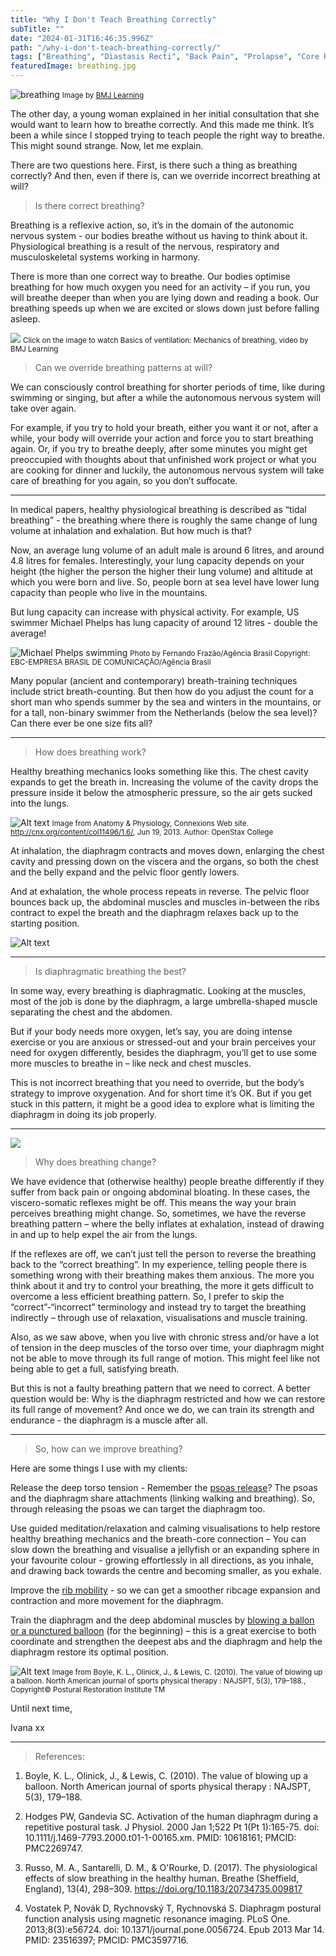 ```yaml
---
title: "Why I Don't Teach Breathing Correctly"
subTitle: ""
date: "2024-01-31T16:46:35.996Z"
path: "/why-i-don't-teach-breathing-correctly/"
tags: ["Breathing", "Diastasis Recti", "Back Pain", "Prolapse", "Core Rehab"]
featuredImage: breathing.jpg
---
```


![breathing](breathing.jpg)
<small> Image by [BMJ Learning](https://www.youtube.com/@bmjlearning) </small>

The other day, a young woman explained in her initial consultation that she would want to learn how to breathe correctly. And this made me think. It’s been a while since I stopped trying to teach people the right way to breathe. This might sound strange. Now, let me explain.

There are two questions here. First, is there such a thing as breathing correctly? And then, even if there is, can we override incorrect breathing at will?  

> Is there correct breathing?

Breathing is a reflexive action, so, it’s in the domain of the autonomic nervous system - our bodies breathe without us having to think about it. Physiological breathing is a result of the nervous, respiratory and musculoskeletal systems working in harmony.

There is more than one correct way to breathe. Our bodies optimise breathing for how much oxygen you need for an activity – if you run, you will breathe deeper than when you are lying down and reading a book. Our breathing speeds up when we are excited or slows down just before falling asleep.   

[<img src="basics-breathing-bmj.jpg">](https://www.youtube.com/watch?v=NM3PK5qy9uA) <small> Click on the image to watch Basics of ventilation: Mechanics of breathing, video by BMJ Learning </small>

> Can we override breathing patterns at will?

We can consciously control breathing for shorter periods of time, like during swimming or singing, but after a while the autonomous nervous system will take over again. 

For example, if you try to hold your breath, either you want it or not, after a while, your body will override your action and force you to start breathing again. Or, if you try to breathe deeply, after some minutes you might get preoccupied with thoughts about that unfinished work project or what you are cooking for dinner and luckily, the autonomous nervous system will take care of breathing for you again, so you don’t suffocate.

* * * 

In medical papers, healthy physiological breathing is described as “tidal breathing” - the breathing where there is roughly the same change of lung volume at inhalation and exhalation. But how much is that? 

Now, an average lung volume of an adult male is around 6 litres, and around 4.8 litres for females. Interestingly, your lung capacity depends on your height (the higher the person the higher their lung volume) and altitude at which you were born and live. So, people born at sea level have lower lung capacity than people who live in the mountains. 

But lung capacity can increase with physical activity. For example, US swimmer Michael Phelps has lung capacity of around 12 litres - double the average!

![Michael Phelps swimming](Michael_Phelps.jpg)
<small> Photo by Fernando Frazão/Agência Brasil 
Copyright: EBC-EMPRESA BRASIL DE COMUNICAÇÃO/Agência Brasil </small>

Many popular (ancient and contemporary) breath-training techniques include strict breath-counting. But then how do you adjust the count for a short man who spends summer by the sea and winters in the mountains, or for a tall, non-binary swimmer from the Netherlands (below the sea level)? Can there ever be one size fits all?

* * *  

> How does breathing work?

Healthy breathing mechanics looks something like this. The chest cavity expands to get the breath in. Increasing the volume of the cavity drops the pressure inside it below the atmospheric pressure, so the air gets sucked into the lungs.

![Alt text](pressure-breathing.png)
<small> Image from Anatomy & Physiology, Connexions Web site. http://cnx.org/content/col11496/1.6/, Jun 19, 2013. Author: OpenStax College </small>

At inhalation, the diaphragm contracts and moves down, enlarging the chest cavity and pressing down on the viscera and the organs, so both the chest and the belly expand and the pelvic floor gently lowers. 

And at exhalation, the whole process repeats in reverse. The pelvic floor bounces back up, the abdominal muscles and muscles in-between the ribs contract to expel the breath and the diaphragm relaxes back up to the starting position.  

![Alt text](Pelvic-floor-diaphragm.jpg)  

* * *  

> Is diaphragmatic breathing the best?


In some way, every breathing is diaphragmatic. Looking at the muscles, most of the job is done by the diaphragm, a large umbrella-shaped muscle separating the chest and the abdomen. 

But if your body needs more oxygen, let’s say, you are doing intense exercise or you are anxious or stressed-out and your brain perceives your need for oxygen differently, besides the diaphragm, you’ll get to use some more muscles to breathe in – like neck and chest muscles. 

This is not incorrect breathing that you need to override, but the body’s strategy to improve oxygenation. And for short time it’s OK. But if you get stuck in this pattern, it might be a good idea to explore what is limiting the diaphragm in doing its job properly.

* * *  

[<img src="reverse-breathing.jpg">](https://www.youtube.com/shorts/gxlNFxy3WUU)  

> Why does breathing change?

We have evidence that (otherwise healthy) people breathe differently if they suffer from back pain or ongoing abdominal bloating. In these cases, the viscero-somatic reflexes might be off. This means the way your brain perceives breathing might change. So, sometimes, we have the reverse breathing pattern – where the belly inflates at exhalation, instead of drawing in and up to help expel the air from the lungs. 

If the reflexes are off, we can’t just tell the person to reverse the breathing back to the “correct breathing”. In my experience, telling people there is something wrong with their breathing makes them anxious. The more you think about it and try to control your breathing, the more it gets difficult to overcome a less efficient breathing pattern. So, I prefer to skip the “correct”-“incorrect” terminology and instead try to target the breathing indirectly – through use of relaxation, visualisations and muscle training.

Also, as we saw above, when you live with chronic stress and/or have a lot of tension in the deep muscles of the torso over time, your diaphragm might not be able to move through its full range of motion. This might feel like not being able to get a full, satisfying breath. 

But this is not a faulty breathing pattern that we need to correct. A better question would be: Why is the diaphragm restricted and how we can restore its full range of movement? And once we do, we can train its strength and endurance - the diaphragm is a muscle after all.

* * *  

> So, how can we improve breathing?

Here are some things I use with my clients:

Release the deep torso tension - Remember the [psoas release](https://www.youtube.com/shorts/sjdByL2SKCo)? The psoas and the diaphragm share attachments (linking walking and breathing). So, through releasing the psoas we can target the diaphragm too.

Use guided meditation/relaxation and calming visualisations to help restore healthy breathing mechanics and the breath-core connection – You can slow down the breathing and visualise a jellyfish or an expanding sphere in your favourite colour - growing effortlessly in all directions, as you inhale, and drawing back towards the centre and becoming smaller, as you exhale. 

Improve the [rib mobility](https://www.youtube.com/shorts/p7HTVqoVUV8) - so we can get a smoother ribcage expansion and  contraction and more movement for the diaphragm.

Train the diaphragm and the deep abdominal muscles by [blowing a ballon or a punctured balloon](https://www.instagram.com/p/C0Py_kaog9k/) (for the beginning) – this is a great exercise to both coordinate and strengthen the deepest abs and the diaphragm and help the diaphragm restore its optimal position.

![Alt text](balloon-blowing.jpg)
<small> Image from Boyle, K. L., Olinick, J., & Lewis, C. (2010). The value of blowing up a balloon. North American journal of sports physical therapy : NAJSPT, 5(3), 179–188., Copyright© Postural Restoration Institute TM </small>

Until next time, 

Ivana xx 

* * *  

> References:

1. Boyle, K. L., Olinick, J., & Lewis, C. (2010). The value of blowing up a balloon. North American journal of sports physical therapy : NAJSPT, 5(3), 179–188.

2. Hodges PW, Gandevia SC. Activation of the human diaphragm during a repetitive postural task. J Physiol. 2000 Jan 1;522 Pt 1(Pt 1):165-75. doi: 10.1111/j.1469-7793.2000.t01-1-00165.xm. PMID: 10618161; PMCID: PMC2269747.   
   
3. Russo, M. A., Santarelli, D. M., & O'Rourke, D. (2017). The physiological effects of slow breathing in the healthy human. Breathe (Sheffield, England), 13(4), 298–309. https://doi.org/10.1183/20734735.009817  

4. Vostatek P, Novák D, Rychnovský T, Rychnovská S. Diaphragm postural function analysis using magnetic resonance imaging. PLoS One. 2013;8(3):e56724. doi: 10.1371/journal.pone.0056724. Epub 2013 Mar 14. PMID: 23516397; PMCID: PMC3597716.